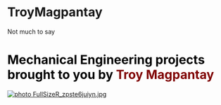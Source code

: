 # TroyMagpantay
Not much to say
<h1 style="color: #5e9ca0;"><span style="color: #000000;">Mechanical Engineering projects brought to you by&nbsp;</span><span style="color: #800000;">Troy Magpantay</span></h1>

<a href="https://s1383.photobucket.com/user/troyy/media/FullSizeR_zpste6juiyn.jpg.html" target="_blank"><img src="https://i1383.photobucket.com/albums/ah300/troyy/FullSizeR_zpste6juiyn.jpg" border="0" alt=" photo FullSizeR_zpste6juiyn.jpg"/></a>
